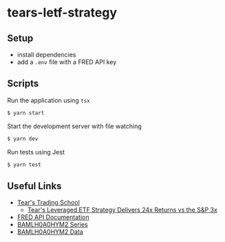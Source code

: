 # tears-letf-strategy

## Setup

- install dependencies
- add a `.env` file with a FRED API key

## Scripts

Run the application using `tsx`

```sh
$ yarn start
```

Start the development server with file watching

```sh
$ yarn dev
```

Run tests using Jest

```sh
$ yarn test
```

## Useful Links

- [Tear's Trading School](https://tradingedge.club/share/Wk1rBGwvZPoahZRk)
  - [Tear's Leveraged ETF Strategy Delivers 24x Returns vs the S&P 3x](https://tradingedge.club/posts/tears-trading-school-tears-leveraged-etf-strategy-delivers-24x-returns-vs-the-sps-3x)
- [FRED API Documentation](https://fred.stlouisfed.org/docs/api/fred/series_observations.html)
- [BAMLH0A0HYM2 Series](https://fred.stlouisfed.org/series/BAMLH0A0HYM2)
- [BAMLH0A0HYM2 Data](https://fred.stlouisfed.org/data/BAMLH0A0HYM2)

